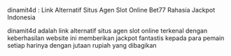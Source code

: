 dinamit4d : Link Alternatif Situs Agen Slot Online Bet77 Rahasia Jackpot Indonesia

dinamit4d adalah link alternatif situs agen slot online terkenal dengan keberhasilan website ini memberikan jackpot fantastis kepada para pemain setiap harinya dengan jutaan rupiah yang dibagikan
